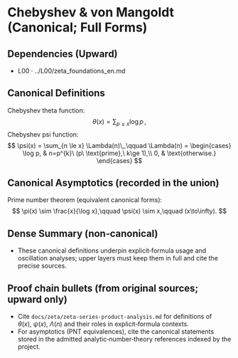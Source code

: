 # Chebyshev & von Mangoldt (Canonical; Full Forms)

## Dependencies (Upward)
- L00 · ../L00/zeta_foundations_en.md

## Canonical Definitions
Chebyshev theta function:
$$
\theta(x) = \sum_{p \le x} \log p\,,
$$
Chebyshev psi function:
$$
\psi(x) = \sum_{n \le x} \Lambda(n)\,,\qquad \Lambda(n) = \begin{cases}
 \log p, & n=p^{k}\ (p\ \text{prime},\ k\ge 1),\\
 0, & \text{otherwise.}
\end{cases}
$$

## Canonical Asymptotics (recorded in the union)
Prime number theorem (equivalent canonical forms):
$$
\pi(x) \sim \frac{x}{\log x},\qquad \psi(x) \sim x,\qquad (x\to\infty).
$$

## Dense Summary (non‑canonical)
- These canonical definitions underpin explicit‑formula usage and oscillation analyses; upper layers must keep them in full and cite the precise sources.

## Proof chain bullets (from original sources; upward only)
- Cite `docs/zeta/zeta-series-product-analysis.md` for definitions of $\theta(x),\ \psi(x),\ \Lambda(n)$ and their roles in explicit‑formula contexts.
- For asymptotics (PNT equivalences), cite the canonical statements stored in the admitted analytic‑number‑theory references indexed by the project.
